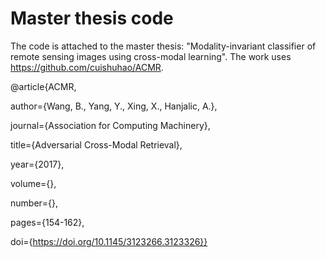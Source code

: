 # Master thesis code

The code is attached to the master thesis: "Modality-invariant classifier of remote sensing images using cross-modal learning". 
The work uses https://github.com/cuishuhao/ACMR. 

@article{ACMR,

author={Wang, B., Yang, Y., Xing, X., Hanjalic, A.}, 

journal={Association for Computing Machinery}, 

title={Adversarial Cross-Modal Retrieval}, 

  year={2017},
  
  volume={},
  
  number={},
  
  pages={154-162},
  
  doi={https://doi.org/10.1145/3123266.3123326}} 
